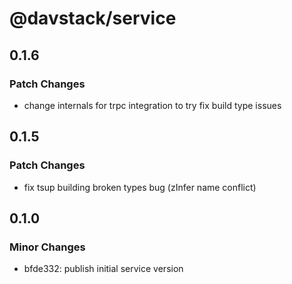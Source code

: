 # @davstack/service

## 0.1.6

### Patch Changes

- change internals for trpc integration to try fix build type issues

## 0.1.5

### Patch Changes

- fix tsup building broken types bug (zInfer name conflict)

## 0.1.0

### Minor Changes

- bfde332: publish initial service version
